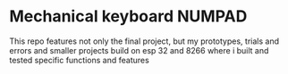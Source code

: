 # Mechanical keyboard NUMPAD

This repo features not only the final project, but my prototypes, trials and errors and smaller projects build on esp 32 and 8266 where i built and tested specific functions and features